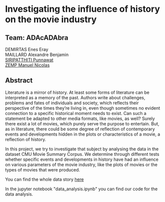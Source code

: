 # Investigating the influence of history on the movie industry
## Team: ADAcADAbra
DEMIRTAS Enes Eray\
MAILLARD Alexandre Benjamin\
[SIRIPATTHITI Punnawat](https://github.com/PunnawatSiri)\
[ZEMP Manuel Nicolas](https://github.com/hercbone)

## Abstract
Literature is a mirror of history. At least some forms of literature can be interpreted as a memory of the past. Authors write about challenges, problems and fates of individuals and society, which reflects their perspective of the times they’re living in, even though sometimes no evident connection to a specific historical moment needs to exist. Can such a statement be adapted to other media formats, like movies, as well? Surely there exist a lot of movies, which purely serve the purpose to entertain. But, as in literature, there could be some degree of reflection of contemporary events and developments hidden in the plots or characteristics of a movie, a reflection of history.

In this project, we try to investigate that subject by analysing the data in the dataset CMU Movie Summary Corpus. We determine through different tests whether specific events and developments in history have had an influence on various parameters of the movie industry, like the plots of movies or the types of movies that were produced. 

You can find the whole data story [here](https://epfl-ada.github.io/ADAcADAbra-data-story-cayman/)

In the jupyter notebook "data_analysis.ipynb" you can find our code for the data analysis. 
